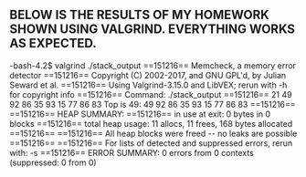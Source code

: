 BELOW IS THE RESULTS OF MY HOMEWORK SHOWN USING VALGRIND.
EVERYTHING WORKS AS EXPECTED.
-----------------------------------------------------------------------------
-bash-4.2$ valgrind ./stack_output 
==151216== Memcheck, a memory error detector
==151216== Copyright (C) 2002-2017, and GNU GPL'd, by Julian Seward et al.
==151216== Using Valgrind-3.15.0 and LibVEX; rerun with -h for copyright info
==151216== Command: ./stack_output
==151216== 
21 
49 
92 
86 
35 
93 
15 
77 
86 
83 
Top is 49: 
49 
92 
86 
35 
93 
15 
77 
86 
83 
==151216== 
==151216== HEAP SUMMARY:
==151216==     in use at exit: 0 bytes in 0 blocks
==151216==   total heap usage: 11 allocs, 11 frees, 168 bytes allocated
==151216== 
==151216== All heap blocks were freed -- no leaks are possible
==151216== 
==151216== For lists of detected and suppressed errors, rerun with: -s
==151216== ERROR SUMMARY: 0 errors from 0 contexts (suppressed: 0 from 0)
